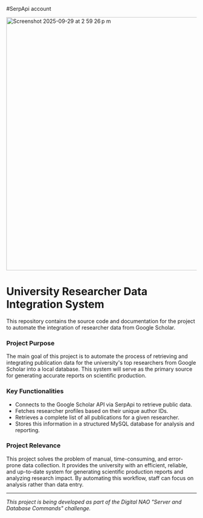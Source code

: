 #SerpApi account

<img width="1124" height="671" alt="Screenshot 2025-09-29 at 2 59 26 p m" src="https://github.com/user-attachments/assets/daa770de-d56e-4679-a201-ce6c84ddb49c" />


# University Researcher Data Integration System

This repository contains the source code and documentation for the project to automate the integration of researcher data from Google Scholar.

### Project Purpose
The main goal of this project is to automate the process of retrieving and integrating publication data for the university's top researchers from Google Scholar into a local database. This system will serve as the primary source for generating accurate reports on scientific production.

### Key Functionalities
* Connects to the Google Scholar API via SerpApi to retrieve public data.
* Fetches researcher profiles based on their unique author IDs.
* Retrieves a complete list of all publications for a given researcher.
* Stores this information in a structured MySQL database for analysis and reporting.

### Project Relevance
This project solves the problem of manual, time-consuming, and error-prone data collection. It provides the university with an efficient, reliable, and up-to-date system for generating scientific production reports and analyzing research impact. By automating this workflow, staff can focus on analysis rather than data entry.

---
*This project is being developed as part of the Digital NAO "Server and Database Commands" challenge.*
